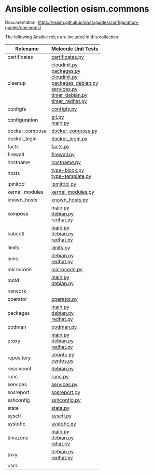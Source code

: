 # Ansible collection osism.commons

Documentation: https://osism.github.io/docs/guides/configuration-guides/commons/

The following Ansible roles are included in this collection.

| Rolename       | Molecule Unit Tests                                                                                                                                                                                                                                                                                                                                                                                                                                                                                 |
|----------------|-----------------------------------------------------------------------------------------------------------------------------------------------------------------------------------------------------------------------------------------------------------------------------------------------------------------------------------------------------------------------------------------------------------------------------------------------------------------------------------------------------|
| certificates   | [certificates.py](molecule/delegated/tests/certificates.py)                                                                                                                                                                                                                                                                                                                                                                                                                                         |
| cleanup        | [cloudinit.py](molecule/delegated/tests/cleanup/cloudinit.py) <br/>[packages.py](molecule/delegated/tests/cleanup/packages.py) <br/>[cloudinit.py](molecule/delegated/tests/cleanup/cloudinit.py) <br/>[packages_debian.py](molecule/delegated/tests/cleanup/packages_debian.py) <br/>[services.py](molecule/delegated/tests/cleanup/services.py) <br/>[timer_debian.py](molecule/delegated/tests/cleanup/timer_debian.py) <br/>[timer_redhat.py](molecule/delegated/tests/cleanup/timer_redhat.py) |
| configfs       | [configfs.py](molecule/delegated/tests/configfs.py)                                                                                                                                                                                                                                                                                                                                                                                                                                                 |
| configuration  | [git.py](molecule/delegated/tests/configuration/git.py)<br/> [main.py](molecule/delegated/tests/configuration/main.py)                                                                                                                                                                                                                                                                                                                                                                              |
| docker_compose | [docker_compose.py](molecule/delegated/tests/docker_compose.py)                                                                                                                                                                                                                                                                                                                                                                                                                                     |
| docker_login   | [docker_login.py](molecule/delegated/tests/docker_login.py)                                                                                                                                                                                                                                                                                                                                                                                                                                         |
| facts          | [facts.py](molecule/delegated/tests/facts.py)                                                                                                                                                                                                                                                                                                                                                                                                                                                       |
| firewall       | [firewall.py](molecule/delegated/tests/firewall.py)                                                                                                                                                                                                                                                                                                                                                                                                                                                 |
| hostname       | [hostname.py](molecule/delegated/tests/hostname.py)                                                                                                                                                                                                                                                                                                                                                                                                                                                 |
| hosts          | [type-block.py](molecule/delegated/tests/hosts/type-block.py) <br/>[type-template.py](molecule/delegated/tests/hosts/type-template.py)                                                                                                                                                                                                                                                                                                                                                              |
| ipmitool       | [ipmitool.py](molecule/delegated/tests/ipmitool.py)                                                                                                                                                                                                                                                                                                                                                                                                                                                 |
| kernel_modules | [kernel_modules.py](molecule/delegated/tests/kernel_modules.py)                                                                                                                                                                                                                                                                                                                                                                                                                                     |
| known_hosts    | [known_hosts.py](molecule/delegated/tests/known_hosts.py)                                                                                                                                                                                                                                                                                                                                                                                                                                           |
| kompose        | [main.py](molecule/delegated/tests/kompose/main.py) <br/>[debian.py](molecule/delegated/tests/kompose/debian.py) <br/>[redhat.py](molecule/delegated/tests/kompose/redhat.py)                                                                                                                                                                                                                                                                                                                       |
| kubectl        | [main.py](molecule/delegated/tests/kubectl/main.py) <br/>[debian.py](molecule/delegated/tests/kubectl/debian.py) <br/>[redhat.py](molecule/delegated/tests/kubectl/redhat.py)                                                                                                                                                                                                                                                                                                                       |
| limits         | [limits.py](molecule/delegated/tests/limits.py)                                                                                                                                                                                                                                                                                                                                                                                                                                                     |
| lynis          | [debian.py](molecule/delegated/tests/lynis/debian.py) <br/>[redhat.py](molecule/delegated/tests/lynis/redhat.py)                                                                                                                                                                                                                                                                                                                                                                                    |
| microcode      | [microcode.py](molecule/delegated/tests/microcode.py)                                                                                                                                                                                                                                                                                                                                                                                                                                               |
| motd           | [main.py](molecule/delegated/tests/motd/main.py) <br/>[debian.py](molecule/delegated/tests/motd/debian.py)                                                                                                                                                                                                                                                                                                                                                                                          |
| network        |                                                                                                                                                                                                                                                                                                                                                                                                                                                                                                     |
| operator       | [operator.py](molecule/delegated/tests/operator.py)                                                                                                                                                                                                                                                                                                                                                                                                                                                 |
| packages       | [main.py](molecule/delegated/tests/packages/main.py) <br/>[debian.py](molecule/delegated/tests/packages/debian.py) <br/>[redhat.py](molecule/delegated/tests/packages/redhat.py)                                                                                                                                                                                                                                                                                                                    |
| podman         | [podman.py](molecule/delegated/tests/podman)                                                                                                                                                                                                                                                                                                                                                                                                                                                        |
| proxy          | [main.py](molecule/delegated/tests/proxy/main.py) <br/>[debian.py](molecule/delegated/tests/proxy/main.py) <br/>[redhat.py](molecule/delegated/tests/proxy/redhat.py)                                                                                                                                                                                                                                                                                                                               |
| repository     | [ubuntu.py](molecule/delegated/tests/repository/ubuntu.py) <br/>[centos.py](molecule/delegated/tests/repository/centos.py)                                                                                                                                                                                                                                                                                                                                                                          |
| resolvconf     | [debian.py](molecule/delegated/tests/resolvconf/debian.py)                                                                                                                                                                                                                                                                                                                                                                                                                                          |
| runc           | [runc.py](molecule/delegated/tests/runc.py)                                                                                                                                                                                                                                                                                                                                                                                                                                                         |
| services       | [services.py](molecule/delegated/tests/services.py)                                                                                                                                                                                                                                                                                                                                                                                                                                                 |
| sosreport      | [sosreport.py](molecule/delegated/tests/sosreport.py)                                                                                                                                                                                                                                                                                                                                                                                                                                               |
| sshconfig      | [sshconfig.py](molecule/delegated/tests/sshconfig.py)                                                                                                                                                                                                                                                                                                                                                                                                                                               |
| state          | [state.py](molecule/delegated/tests/state.py)                                                                                                                                                                                                                                                                                                                                                                                                                                                       |
| sysctl         | [sysctl.py](molecule/delegated/tests/sysctl.py)                                                                                                                                                                                                                                                                                                                                                                                                                                                     |
| systohc        | [systohc.py](molecule/delegated/tests/systohc.py)                                                                                                                                                                                                                                                                                                                                                                                                                                                   |
| timezone       | [main.py](molecule/delegated/tests/timezone/main.py) <br/>[debian.py](molecule/delegated/tests/timezone/debian.py) <br/>[rehat.py](molecule/delegated/tests/timezone/redhat.py)                                                                                                                                                                                                                                                                                                                     |
| trivy          | [debian.py](molecule/delegated/tests/trivy/debian.py) <br/>[redhat.py](molecule/delegated/tests/trivy/redhat.py)                                                                                                                                                                                                                                                                                                                                                                                    |
| user           |                                                                                                                                                                                                                                                                                                                                                                                                                                                                                                     |
